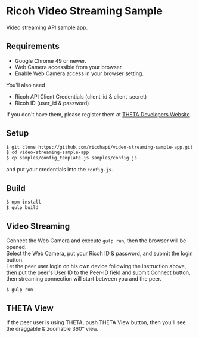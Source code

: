 # Ricoh Video Streaming Sample

Video streaming API sample app.

## Requirements

* Google Chrome 49 or newer.
* Web Camera accessible from your browser.
* Enable Web Camera access in your browser setting.

You'll also need

* Ricoh API Client Credentials (client_id & client_secret)
* Ricoh ID (user_id & password)

If you don't have them, please register them at [THETA Developers Website](http://contest.theta360.com/).

## Setup

```sh
$ git clone https://github.com/ricohapi/video-streaming-sample-app.git
$ cd video-streaming-sample-app
$ cp samples/config_template.js samples/config.js
```

and put your credentials into the `config.js`.

## Build

```sh
$ npm install
$ gulp build
```

## Video Streaming

Connect the Web Camera and execute `gulp run`, then the browser will be opened.  
Select the Web Camera, put your Ricoh ID & password, and submit the login button.  
Let the peer user login on his own device following the instruction above, then put the peer's User ID to the Peer-ID field and submit Connect button, then streaming connection will start between you and the peer.

```sh
$ gulp run
```

## THETA View

If the peer user is using THETA, push THETA View button, then you'll see the draggable & zoomable 360° view.
